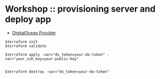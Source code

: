 # Workshop :: provisioning server and deploy app
* [DigitalOcean Provider](https://registry.terraform.io/providers/digitalocean/digitalocean/latest)

```
$terraform init
$terraform validate

$terraform apply -var="do_token=your-do-token" -var="your_ssh_key=your-public-key"


$terraform destroy -var="do_token=your-do-token"
```
